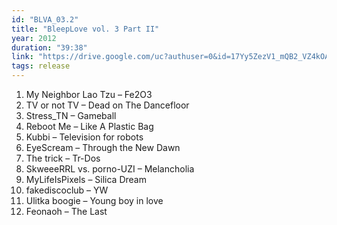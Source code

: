 ```yaml
---
id: "BLVA_03.2"
title: "BleepLove vol. 3 Part II"
year: 2012
duration: "39:38"
link: "https://drive.google.com/uc?authuser=0&id=17Yy5ZezV1_mQB2_VZ4kOAB5U_MwGCBv6&export=download"
tags: release
---
```


01. My Neighbor Lao Tzu – Fe2O3
02. TV or not TV – Dead on The Dancefloor
03. Stress_TN – Gameball
04. Reboot Me – Like A Plastic Bag
05. Kubbi – Television for robots
06. EyeScream – Through the New Dawn
07. The trick – Tr-Dos
08. SkweeeRRL vs. porno-UZI – Melancholia
09. MyLifeIsPixels – Silica Dream
10. fakediscoclub – YW
11. Ulitka boogie – Young boy in love
12. Feonaoh – The Last

